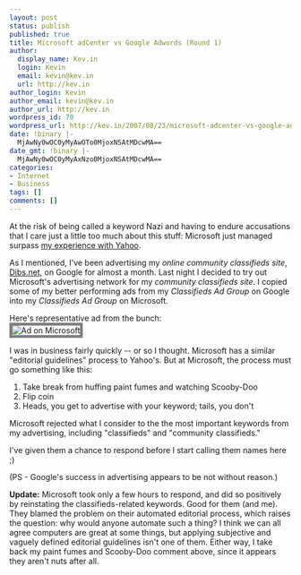 ```yaml
---
layout: post
status: publish
published: true
title: Microsoft adCenter vs Google Adwords (Round 1)
author:
  display_name: Kev.in
  login: Kevin
  email: kevin@kev.in
  url: http://kev.in
author_login: Kevin
author_email: kevin@kev.in
author_url: http://kev.in
wordpress_id: 70
wordpress_url: http://kev.in/2007/08/23/microsoft-adcenter-vs-google-adwords-round-1/
date: !binary |-
  MjAwNy0wOC0yMyAwOTo0MjoxNSAtMDcwMA==
date_gmt: !binary |-
  MjAwNy0wOC0yMyAxNzo0MjoxNSAtMDcwMA==
categories:
- Internet
- Business
tags: []
comments: []
---
```

<p>At the risk of being called a keyword Nazi and having to endure accusations that I care just a little too much about this stuff: Microsoft just managed surpass <a href="http://kev.in/2007/08/21/yahoo-marketing-vs-google-adwords-round-1/">my experience with Yahoo</a>.</p>
<p>As I mentioned, I've been advertising my <em>online community classifieds site</em>, <a href="http://dibs.net">Dibs.net</a>, on Google for almost a month. Last night I decided to try out Microsoft's advertising network for my <em>community classifieds site</em>. I copied some of my better performing ads from my <em>Classifieds Ad Group</em> on Google into my <em>Classifieds Ad Group</em> on Microsoft.</p>
<p>Here's representative ad from the bunch:<br />
<img style="border:thick grey solid;" src='{{ site.image_path }}/picture-19.png' alt='Ad on Microsoft' /></p>
<div style="clear:both;"></div>
<p>I was in business fairly quickly -- or so I thought. Microsoft has a similar "editorial guidelines" process to Yahoo's. But at Microsoft, the process must go something like this:</p>
<ol>
<li>Take break from huffing paint fumes and watching Scooby-Doo</li>
<li>Flip coin</li>
<li>Heads, you get to advertise with your keyword; tails, you don't</li>
</ol>
<p>Microsoft rejected what I consider to the the most important keywords from my advertising, including "classifieds" and "community classifieds."</p>
<p>I've given them a chance to respond before I start calling them names here ;)</p>
<p>(PS - Google's success in advertising appears to be not without reason.)</p>
<p><strong>Update:</strong> Microsoft took only a few hours to respond, and did so positively by reinstating the classifieds-related keywords. Good for them (and me). They blamed the problem on their automated editorial process, which raises the question: why would anyone automate such a thing? I think we can all agree computers are great at some things, but applying subjective and vaguely defined editorial guidelines isn't one of them. Either way, I take back my paint fumes and Scooby-Doo comment above, since it appears they aren't nuts after all.</p>
